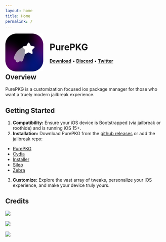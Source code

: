 ```yaml
---
layout: home
title: Home
permalink: /
---
```


<p align="left">
  <img align="left" height="120" width="120" src="https://github.com/Lrdsnow/PurePKG/blob/main/PrettyIcon.png?raw=true" alt="PurePKG Logo" style="float: left; border-radius: 10px; padding-right: 20px;"/>
  <h1 align="left">PurePKG</h1>
  <p align="left">
  <strong><a href="https://github.com/Lrdsnow/PurePKG/releases/latest">Download</a></strong>
  •
  <strong><a href="https://discord.gg/Mve4nWJMrz">Discord</a></strong>
  •
  <strong><a href="https://twitter.com/Lrdsnow101">Twitter</a></strong>
</p>
</p>

## Overview

PurePKG is a customization focused ios package manager for those who want a truely modern jailbreak experience.

## Getting Started

1. **Compatibility:** Ensure your iOS device is Bootstrapped (via jailbreak or roothide) and is running iOS 15+.
2. **Installation:** Download PurePKG from the [github releases](https://github.com/Lrdsnow/PurePKG/releases/latest) or add the jailbreak repo:
- [PurePKG](purepkg://addrepo/https://lrdsnow.github.io/PurePKG)
- [Cydia](cydia://url/https://cydia.saurik.com/api/share#?source=https://lrdsnow.github.io/PurePKG)
- [Installer](installer://add/https://lrdsnow.github.io/PurePKG)
- [Sileo](sileo://source/https://lrdsnow.github.io/PurePKG)
- [Zebra](zbra://sources/add/https://lrdsnow.github.io/PurePKG)
3. **Customize:** Explore the vast array of tweaks, personalize your iOS experience, and make your device truly yours.

## Credits

<a href="https://github.com/Lrdsnow"><img src="https://img.shields.io/static/v1?style=social&message=Main Developer&logo=github&logoColor=000000&label=Lrdsnow" /></a>

<a href="https://github.com/Sileo"><img src="https://img.shields.io/static/v1?style=social&message=APT%20Related%20Code&logo=github&logoColor=000000&label=Sileo Team" /></a>

<a href="https://icons8.com"><img src="https://img.shields.io/static/v1?style=social&message=Plumpy Icons&logo=icons8&logoColor=1FB141&label=icons8" /></a>
